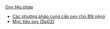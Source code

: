 [Oxy liệu pháp](../100%20Reference%20notes/Oxy%20li%E1%BB%87u%20ph%C3%A1p.md)
- [Các phương pháp cung cấp oxy cho BN nặng](../C%C3%A1c%20ph%C6%B0%C6%A1ng%20ph%C3%A1p%20cung%20c%E1%BA%A5p%20oxy%20cho%20BN%20n%E1%BA%B7ng.md)
- [Mục tiêu oxy (SpO2)](../M%E1%BB%A5c%20ti%C3%AAu%20oxy%20(SpO2).md)
